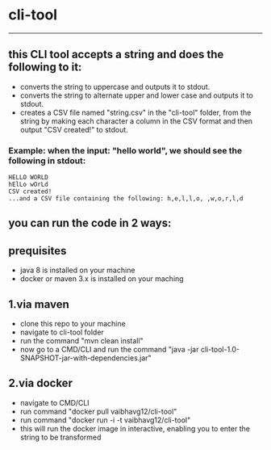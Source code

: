 # cli-tool
-----------

## this CLI tool accepts a string and does the following to it:
- converts the string to uppercase and outputs it to stdout.
- converts the string to alternate upper and lower case and outputs it to stdout.
- creates a CSV file named "string.csv" in the "cli-tool" folder, from the string by making each character a column in the CSV format and then output "CSV created!" to stdout.

### Example: when the input: "hello world", we should see the following in stdout:
    HELLO WORLD
    hElLo wOrLd
    CSV created! 
    ...and a CSV file containing the following: h,e,l,l,o, ,w,o,r,l,d

## you can run the code in  2 ways:

## prequisites
- java 8 is installed on your machine
- docker or maven 3.x is installed on your maching

## 1.via maven
- clone this repo to your machine
- navigate to cli-tool folder 
- run the command "mvn clean install"
- now go to a CMD/CLI and run the command "java -jar cli-tool-1.0-SNAPSHOT-jar-with-dependencies.jar" 

## 2.via docker
- navigate to CMD/CLI 
- run command "docker pull vaibhavg12/cli-tool"
- run command "docker run -i -t vaibhavg12/cli-tool"
- this will run the docker image in interactive, enabling you to enter the string to be transformed
